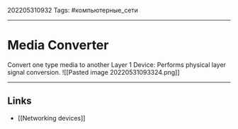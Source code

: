 202205310932
Tags: #компьютерные_сети

---

# Media Converter
Convert one type media to another
 Layer 1 Device: Performs physical layer signal conversion.
 ![[Pasted image 20220531093324.png]]

---
## Links
- [[Networking devices]]